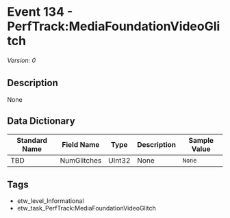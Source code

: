# Event 134 - PerfTrack:MediaFoundationVideoGlitch
###### Version: 0

## Description
None

## Data Dictionary
|Standard Name|Field Name|Type|Description|Sample Value|
|---|---|---|---|---|
|TBD|NumGlitches|UInt32|None|`None`|

## Tags
* etw_level_Informational
* etw_task_PerfTrack:MediaFoundationVideoGlitch